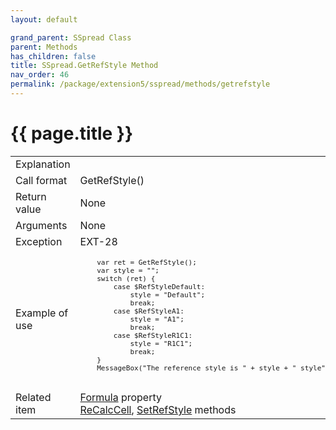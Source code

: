 ```yaml
---
layout: default

grand_parent: SSpread Class
parent: Methods
has_children: false
title: SSpread.GetRefStyle Method
nav_order: 46
permalink: /package/extension5/sspread/methods/getrefstyle
---
```

# {{ page.title }}

<table>
  <tr>
    <td>Explanation</td>
    <td colspan="2"></td>
  </tr>
  <tr>
    <td>Call format</td>
    <td colspan="2">GetRefStyle()</td>
  </tr>
  <tr>
    <td>Return value</td>
    <td colspan="2">None</td>
  </tr>  
  <tr>
    <td>Arguments</td>
    <td colspan="2">None</td>
  </tr>
  <tr>
    <td>Exception</td>
    <td>EXT-28</td>
    <td></td>
  </tr>
  <tr>
    <td>Example of use</td>
    <td colspan="2"><code><pre>
    var ret = GetRefStyle();
    var style = "";
    switch (ret) {
        case $RefStyleDefault:
            style = "Default";
            break;
        case $RefStyleA1:
            style = "A1";
            break;
        case $RefStyleR1C1:
            style = "R1C1";
            break;
    }
    MessageBox("The reference style is " + style + " style");
    </pre></code></td>
  </tr>
  <tr>
    <td>Related item</td>
    <td colspan="2"><a href="/package/extension5/sspread/properties/formula">Formula</a> property<br><a href="/package/extension5/sspread/methods/recalccell">ReCalcCell</a>, <a href="/package/extension5/sspread/methods/setrefstyle">SetRefStyle</a> methods</td>
  </tr>
</table>
